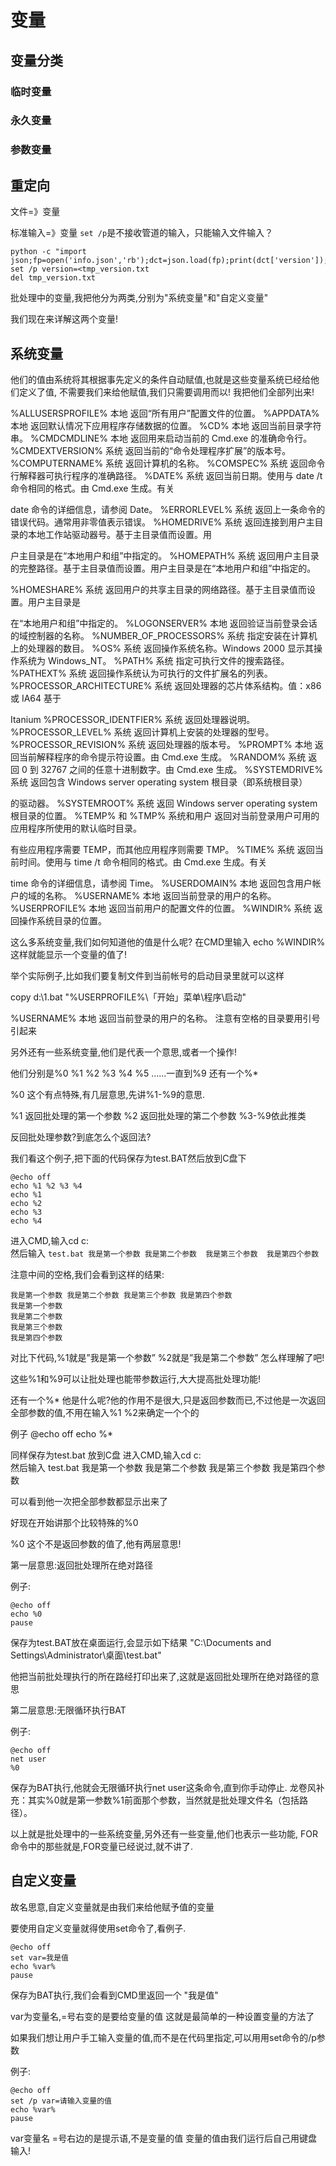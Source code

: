 # 变量


## 变量分类

### 临时变量
### 永久变量
### 参数变量


## 重定向

文件=》变量


标准输入=》变量
`set /p`是不接收管道的输入，只能输入文件输入？

``` batch
python -c "import json;fp=open('info.json','rb');dct=json.load(fp);print(dct['version']);fp.close()">tmp_version.txt
set /p version=<tmp_version.txt
del tmp_version.txt
```





批处理中的变量,我把他分为两类,分别为"系统变量"和"自定义变量"

我们现在来详解这两个变量!


## 系统变量

他们的值由系统将其根据事先定义的条件自动赋值,也就是这些变量系统已经给他们定义了值,
不需要我们来给他赋值,我们只需要调用而以!  我把他们全部列出来!


%ALLUSERSPROFILE% 本地 返回“所有用户”配置文件的位置。
%APPDATA% 本地 返回默认情况下应用程序存储数据的位置。
%CD% 本地 返回当前目录字符串。
%CMDCMDLINE% 本地 返回用来启动当前的 Cmd.exe 的准确命令行。
%CMDEXTVERSION% 系统 返回当前的“命令处理程序扩展”的版本号。
%COMPUTERNAME%  系统 返回计算机的名称。
%COMSPEC%  系统 返回命令行解释器可执行程序的准确路径。
%DATE%  系统 返回当前日期。使用与 date /t 命令相同的格式。由 Cmd.exe 生成。有关

date 命令的详细信息，请参阅 Date。
%ERRORLEVEL%  系统 返回上一条命令的错误代码。通常用非零值表示错误。
%HOMEDRIVE%  系统 返回连接到用户主目录的本地工作站驱动器号。基于主目录值而设置。用

户主目录是在“本地用户和组”中指定的。
%HOMEPATH%  系统 返回用户主目录的完整路径。基于主目录值而设置。用户主目录是在“本地用户和组”中指定的。

%HOMESHARE%  系统 返回用户的共享主目录的网络路径。基于主目录值而设置。用户主目录是

在“本地用户和组”中指定的。
%LOGONSERVER%  本地 返回验证当前登录会话的域控制器的名称。
%NUMBER_OF_PROCESSORS%  系统 指定安装在计算机上的处理器的数目。
%OS%  系统 返回操作系统名称。Windows 2000 显示其操作系统为 Windows_NT。
%PATH% 系统 指定可执行文件的搜索路径。
%PATHEXT% 系统 返回操作系统认为可执行的文件扩展名的列表。
%PROCESSOR_ARCHITECTURE%  系统 返回处理器的芯片体系结构。值：x86 或 IA64 基于

Itanium
%PROCESSOR_IDENTFIER% 系统 返回处理器说明。
%PROCESSOR_LEVEL%  系统 返回计算机上安装的处理器的型号。
%PROCESSOR_REVISION% 系统 返回处理器的版本号。
%PROMPT% 本地 返回当前解释程序的命令提示符设置。由 Cmd.exe 生成。
%RANDOM% 系统 返回 0 到 32767 之间的任意十进制数字。由 Cmd.exe 生成。
%SYSTEMDRIVE% 系统 返回包含 Windows server operating system 根目录（即系统根目录）

的驱动器。
%SYSTEMROOT%  系统 返回 Windows server operating system 根目录的位置。
%TEMP% 和 %TMP% 系统和用户 返回对当前登录用户可用的应用程序所使用的默认临时目录。

有些应用程序需要 TEMP，而其他应用程序则需要 TMP。
%TIME% 系统 返回当前时间。使用与 time /t 命令相同的格式。由 Cmd.exe 生成。有关

time 命令的详细信息，请参阅 Time。
%USERDOMAIN% 本地 返回包含用户帐户的域的名称。
%USERNAME% 本地 返回当前登录的用户的名称。
%USERPROFILE% 本地 返回当前用户的配置文件的位置。
%WINDIR% 系统 返回操作系统目录的位置。


这么多系统变量,我们如何知道他的值是什么呢?
在CMD里输入  echo %WINDIR%
这样就能显示一个变量的值了!

举个实际例子,比如我们要复制文件到当前帐号的启动目录里就可以这样

copy d:\1.bat "%USERPROFILE%\「开始」菜单\程序\启动\"

%USERNAME% 本地 返回当前登录的用户的名称。  注意有空格的目录要用引号引起来


另外还有一些系统变量,他们是代表一个意思,或者一个操作!

他们分别是%0 %1 %2 %3 %4 %5 ......一直到%9 还有一个%*

%0 这个有点特殊,有几层意思,先讲%1-%9的意思.

%1 返回批处理的第一个参数
%2 返回批处理的第二个参数
%3-%9依此推类

反回批处理参数?到底怎么个返回法?

我们看这个例子,把下面的代码保存为test.BAT然后放到C盘下
``` batch
@echo off
echo %1 %2 %3 %4
echo %1
echo %2
echo %3
echo %4
```

进入CMD,输入cd c:\
然后输入 `test.bat 我是第一个参数 我是第二个参数  我是第三个参数  我是第四个参数`

注意中间的空格,我们会看到这样的结果:

```
我是第一个参数 我是第二个参数 我是第三个参数 我是第四个参数
我是第一个参数
我是第二个参数
我是第三个参数
我是第四个参数
```

对比下代码,%1就是”我是第一个参数”  %2就是”我是第二个参数”
怎么样理解了吧!


这些%1和%9可以让批处理也能带参数运行,大大提高批处理功能!

 

还有一个%*  他是什么呢?他的作用不是很大,只是返回参数而已,不过他是一次返回全部参数的值,不用在输入%1 %2来确定一个个的


例子
@echo off
echo %*

同样保存为test.bat 放到C盘
进入CMD,输入cd c:\
然后输入 test.bat 我是第一个参数 我是第二个参数  我是第三个参数  我是第四个参数

可以看到他一次把全部参数都显示出来了


好现在开始讲那个比较特殊的%0


%0  这个不是返回参数的值了,他有两层意思!

第一层意思:返回批处理所在绝对路径

例子:
``` batch
@echo off
echo %0
pause
```

保存为test.BAT放在桌面运行,会显示如下结果
"C:\Documents and Settings\Administrator\桌面\test.bat"

他把当前批处理执行的所在路经打印出来了,这就是返回批处理所在绝对路径的意思

第二层意思:无限循环执行BAT

例子:
``` batch
@echo off
net user
%0
```

保存为BAT执行,他就会无限循环执行net user这条命令,直到你手动停止.
龙卷风补充：其实%0就是第一参数%1前面那个参数，当然就是批处理文件名（包括路径）。

以上就是批处理中的一些系统变量,另外还有一些变量,他们也表示一些功能,
FOR命令中的那些就是,FOR变量已经说过,就不讲了.

 

 

## 自定义变量

故名思意,自定义变量就是由我们来给他赋予值的变量

要使用自定义变量就得使用set命令了,看例子.

``` batch
@echo off
set var=我是值
echo %var%
pause
```

保存为BAT执行,我们会看到CMD里返回一个  "我是值"

var为变量名,=号右变的是要给变量的值
这就是最简单的一种设置变量的方法了

如果我们想让用户手工输入变量的值,而不是在代码里指定,可以用用set命令的/p参数

例子:

``` batch
@echo off
set /p var=请输入变量的值
echo %var%
pause
```

var变量名  =号右边的是提示语,不是变量的值
变量的值由我们运行后自己用键盘输入!




